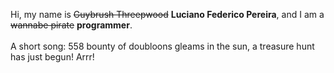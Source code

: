 Hi, my name is ~~Guybrush Threepwood~~ **Luciano Federico Pereira**, and I am a ~~wannabe pirate~~ **programmer**.<br><br>A short song: 558 bounty of doubloons gleams in the sun, a treasure hunt has just begun! Arrr!
